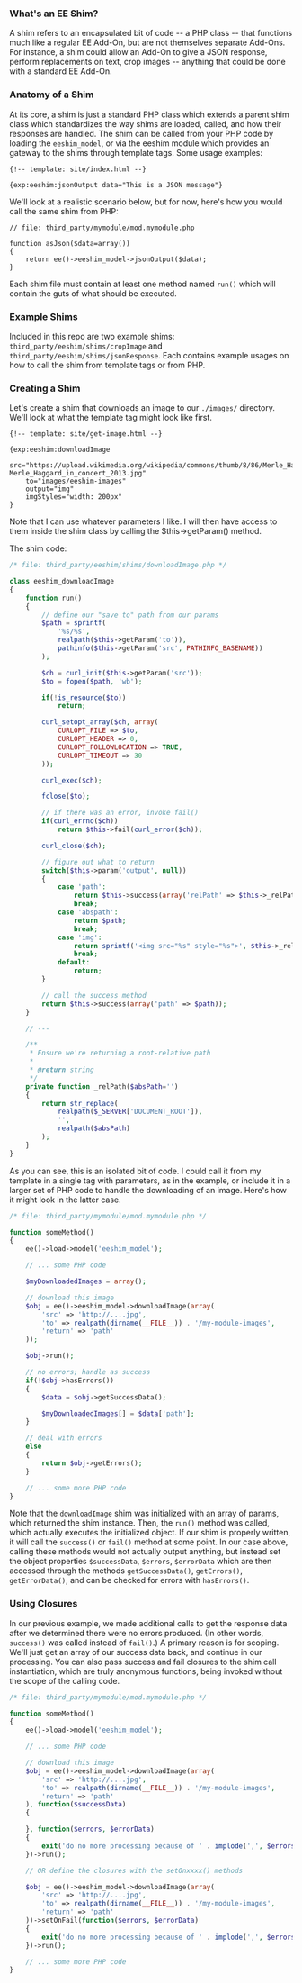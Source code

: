 ### What's an EE Shim?
A shim refers to an encapsulated bit of code -- a PHP class -- that functions much like a regular EE Add-On, but are not themselves separate Add-Ons. For instance, a shim could allow an Add-On to give a JSON response, perform replacements on text, crop images -- anything that could be done with a standard EE Add-On. 

### Anatomy of a Shim
At its core, a shim is just a standard PHP class which extends a parent shim class which standardizes the way shims are loaded, called, and how their responses are handled. The shim can be called from your PHP code by loading the `eeshim_model`, or via the eeshim module which provides an gateway to the shims through template tags. Some usage examples:

```
{!-- template: site/index.html --}

{exp:eeshim:jsonOutput data="This is a JSON message"}
```

We'll look at a realistic scenario below, but for now, here's how you would call the same shim from PHP:

```
// file: third_party/mymodule/mod.mymodule.php

function asJson($data=array())
{
	return ee()->eeshim_model->jsonOutput($data);
}
```

Each shim file must contain at least one method named `run()` which will contain the guts of what should be executed. 

### Example Shims
Included in this repo are two example shims: `third_party/eeshim/shims/cropImage` and `third_party/eeshim/shims/jsonResponse`. Each contains example usages on how to call the shim from template tags or from PHP.

### Creating a Shim
Let's create a shim that downloads an image to our `./images/` directory. We'll look at what the template tag might look like first.
```
{!-- template: site/get-image.html --}

{exp:eeshim:downloadImage
	src="https://upload.wikimedia.org/wikipedia/commons/thumb/8/86/Merle_Haggard_in_concert_2013.jpg/220px-Merle_Haggard_in_concert_2013.jpg"
	to="images/eeshim-images"
	output="img"
	imgStyles="width: 200px"
}
```

Note that I can use whatever parameters I like. I will then have access to them inside the shim class by calling the $this->getParam() method.

The shim code:
```php
/* file: third_party/eeshim/shims/downloadImage.php */

class eeshim_downloadImage
{
	function run()
	{
		// define our "save to" path from our params
		$path = sprintf(
			'%s/%s',
			realpath($this->getParam('to')),
			pathinfo($this->getParam('src', PATHINFO_BASENAME))
		);

		$ch = curl_init($this->getParam('src'));
		$to = fopen($path, 'wb');

		if(!is_resource($to))
			return;

		curl_setopt_array($ch, array(
			CURLOPT_FILE => $to,
			CURLOPT_HEADER => 0,
			CURLOPT_FOLLOWLOCATION => TRUE,
			CURLOPT_TIMEOUT => 30
		));

		curl_exec($ch);

		fclose($to);

		// if there was an error, invoke fail()
		if(curl_errno($ch))
			return $this->fail(curl_error($ch));

		curl_close($ch);

		// figure out what to return
		switch($this->param('output', null))
		{
			case 'path':
				return $this->success(array('relPath' => $this->_relPath($path)));
				break;
			case 'abspath':
				return $path;
				break;
			case 'img':
				return sprintf('<img src="%s" style="%s">', $this->_relPath($path), $this->getParam('imgStyles'))
				break;
			default:
				return;
		}

		// call the success method
		return $this->success(array('path' => $path));
	}

	// ---

	/**
	 * Ensure we're returning a root-relative path
	 * 
	 * @return string
	 */
	private function _relPath($absPath='')
	{
		return str_replace(
			realpath($_SERVER['DOCUMENT_ROOT']), 
			'', 
			realpath($absPath)
		);
	}
}

``` 

As you can see, this is an isolated bit of code. I could call it from my template in a single tag with parameters, as in the example, or include it in a larger set of PHP code to handle the downloading of an image. Here's how it might look in the latter case.

```php
/* file: third_party/mymodule/mod.mymodule.php */

function someMethod()
{
	ee()->load->model('eeshim_model');

	// ... some PHP code

	$myDownloadedImages = array();

	// download this image
	$obj = ee()->eeshim_model->downloadImage(array(
		'src' => 'http://....jpg',
		'to' => realpath(dirname(__FILE__)) . '/my-module-images',
		'return' => 'path'
	));

	$obj->run();

	// no errors; handle as success
	if(!$obj->hasErrors())
	{
		$data = $obj->getSuccessData();

		$myDownloadedImages[] = $data['path'];
	}

	// deal with errors
	else
	{
		return $obj->getErrors();
	}

	// ... some more PHP code
}

```

Note that the `downloadImage` shim was initialized with an array of params, which returned the shim instance. Then, the `run()` method was called, which actually executes the initialized object. If our shim is properly written, it will call the `success()` or `fail()` method at some point. In our case above, calling these methods would not actually output anything, but instead set the object properties `$successData`, `$errors`, `$errorData` which are then accessed through the methods `getSuccessData()`, `getErrors()`, `getErrorData()`, and can be checked for errors with `hasErrors()`. 

### Using Closures

In our previous example, we made additional calls to get the response data after we determined there were no errors produced. (In other words, `success()` was called instead of `fail()`.) A primary reason is for scoping. We'll just get an array of our success data back, and continue in our processing. You can also pass success and fail closures to the shim call instantiation, which are truly anonymous functions, being invoked without the scope of the calling code. 
```php
/* file: third_party/mymodule/mod.mymodule.php */

function someMethod()
{
	ee()->load->model('eeshim_model');

	// ... some PHP code

	// download this image
	$obj = ee()->eeshim_model->downloadImage(array(
		'src' => 'http://....jpg',
		'to' => realpath(dirname(__FILE__)) . '/my-module-images',
		'return' => 'path'
	), function($successData)
	{

	}, function($errors, $errorData)
	{
		exit('do no more processing because of ' . implode(',', $errors));
	})->run();

	// OR define the closures with the setOnxxxx() methods

	$obj = ee()->eeshim_model->downloadImage(array(
		'src' => 'http://....jpg',
		'to' => realpath(dirname(__FILE__)) . '/my-module-images',
		'return' => 'path'
	))->setOnFail(function($errors, $errorData)
	{
		exit('do no more processing because of ' . implode(',', $errors));
	})->run();

	// ... some more PHP code
}

```